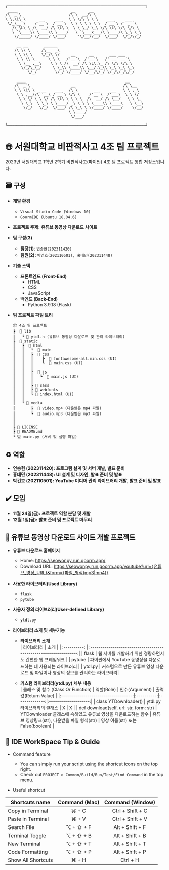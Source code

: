 ```
┌─────────────────────────────────────────────────────────────┐
 ____                        __      __                     
/\  _`\                     /\ \  __/\ \                    
\ \,\L\_\      __     ___   \ \ \/\ \ \ \    ___     ___    
 \/_\__ \    /'__`\  / __`\  \ \ \ \ \ \ \  / __`\ /' _ `\  
   /\ \L\ \ /\  __/ /\ \L\ \  \ \ \_/ \_\ \/\ \L\ \/\ \/\ \ 
   \ `\____\\ \____\\ \____/   \ `\___x___/\ \____/\ \_\ \_\
    \/_____/ \/____/ \/___/     '\/__//__/  \/___/  \/_/\/_/
    
     __ __       ______                                  
    /\ \\ \     /\__  _\                                 
    \ \ \\ \    \/_/\ \/     __      __       ___ ___    
     \ \ \\ \_     \ \ \   /'__`\  /'__`\   /' __` __`\  
      \ \__ ,__\    \ \ \ /\  __/ /\ \L\.\_ /\ \/\ \/\ \ 
       \/_/\_\_/     \ \_\\ \____\\ \__/.\_\\ \_\ \_\ \_\
          \/_/        \/_/ \/____/ \/__/\/_/ \/_/\/_/\/_/
                                                     
     ____                                            __      
    /\  _`\                  __                     /\ \__   
    \ \ \L\ \ _ __    ___   /\_\       __     ___   \ \ ,_\  
     \ \ ,__//\`'__\ / __`\ \/\ \    /'__`\  /'___\  \ \ \/  
      \ \ \/ \ \ \/ /\ \L\ \ \ \ \  /\  __/ /\ \__/   \ \ \_ 
       \ \_\  \ \_\ \ \____/ _\ \ \ \ \____\\ \____\   \ \__\
        \/_/   \/_/  \/___/ /\ \_\ \ \/____/ \/____/    \/__/
                            \ \____/                         
                             \/___/                          

└─────────────────────────────────────────────────────────────┘
```

# 🌐 서원대학교 비판적사고 4조 팀 프로젝트

2023년 서원대학교 1학년 2학기 비판적사고(파이썬) 4조 팀 프로젝트 통합 저장소입니다.

## 🗃️ 구성

- **개발 환경**
  - `Visual Studio Code (Windows 10)`
  - `GoormIDE (Ubuntu 18.04.6)`

- **프로젝트 주제:** **유튜브 동영상 다운로드 사이트**

- **팀 구성(3)**
  - **팀장(1):** `연승현(202311420)`
  - **팀원(2):** `박건호(202110501), 홍태민(202311448)`
 
- **기술 스택**
  - **프론트엔드 (Front-End)**
    - HTML
    - CSS
    - JavaScript
  - **백엔드 (Back-End)**
    - Python 3.9.18 (Flask)
    
- **팀 프로젝트 파일 트리**
    ```
    📦 4조 팀 프로젝트
    ┣  📂 lib
    ┃   ┗ 📜 ytdl.h (유튜브 동영상 다운로드 및 관리 라이브러리)
    ┣  📂 static
    ┃	┣  📂 html
    ┃	┃   ┗  📂 main
    ┃	┃	┣  📂 css
    ┃	┃	┃    ┣  📜 fontawesome-all.min.css (UI)
    ┃	┃	┃    ┗  📜 main.css (UI)
    ┃	┃	┃
    ┃	┃	┣  📂 js
    ┃	┃	┃   ┗  📜 main.js (UI)
    ┃	┃	┃
    ┃	┃	┣ 📂 sass
    ┃	┃	┣ 📂 webfonts
    ┃	┃	┗ 📜 index.html (UI)
    ┃	┃	 
    ┃	┗ 📂 media
	┃	    ┣  📄 video.mp4 (다운받은 mp4 파일)
	┃	    ┗  📄 audio.mp3 (다운받은 mp3 파일)
    ┃
    ┃
    ┣ 📄 LICENSE
    ┣ 📄 README.md
    ┗ 💻 main.py (서버 및 실행 파일)
    ```
## ♻️ 역할

- **연승현 (202311420): 프로그램 설계 및 서버 개발, 발표 준비**
- **홍태민 (202311448): UI 설계 및 디자인, 발표 준비 및 발표**
- **박건호 (202110501): YouTube 미디어 관리 라이브러리 개발, 발표 준비 및 발표**

## ✔️ 모임

- **11월 24일(금): 프로젝트 역할 분담 및 개발**
- **12월 1일(금): 발표 준비 및 프로젝트 마무리**

## 💾 유튜브 동영상 다운로드 사이트 개발 프로젝트

- **유튜브 다운로드 홈페이지**
    - Home: https://seowonpy.run.goorm.app/
    - Download URL: https://seowonpy.run.goorm.app/youtube?url={유튜브_영상_URL}&form={파일_형식(mp3|mp4)}
    
- **사용한 라이브러리(Used Library)**
    - `flask`
    - `pytube`
        
- **사용자 정의 라이브러리(User-defined Library)**
    - `ytdl.py`
        
- **라이브러리 소개 및 세부기능**

    - **라이브러리 소개**
        <br>
        | 	라이브러리   |	 	 						소개 							|
        | :----------: | :----------------------------------------------------------------:|
        | flask        | 웹 서버를 개발하기 위한 경량하면서도 간편한 웹 프레임워크                   |
        | pytube       | 파이썬에서 YouTube 동영상을 다운로드하는 데 사용되는 라이브러리      	   	| 
        | ytdl.py      | 커스텀으로 만든 유튜브 영상 다운로드 및 파일이나 영상의 정보를 관리하는 라이브러리|
    
    - **커스텀 라이브러리(ytdl.py) 세부 내용**
        <br>
        | 	클래스 및 함수 (Class Or Function)  | 역할(Role) | 인수(Argument) | 출력 값(Return Value) |
        |:-----------------------------------:|:----------:|:-------------:|:--------------------:|
        | class YTDownloader()   | ytdl.py 라이브러리의 클래스 | X | X |
        | def download(self, url: str, form: str) | YTDownloader 클래스에 속해있고 유튜브 영상을 다운로드하는 함수 | 유튜브 영상링크(str), 다운받을 파일 형식(str) | 영상 이름(str) 또는 False(boolean) |
        <br>

## 🔧 IDE WorkSpace Tip & Guide

* Command feature
	* You can simply run your script using the shortcut icons on the top right.
	* Check out `PROJECT > Common/Build/Run/Test/Find Command` in the top menu.
	

* Useful shortcut
	
| Shortcuts name     | Command (Mac) | Command (Window) |
| ------------------ | :-----------: | :--------------: |
| Copy in Terminal   | ⌘ + C         | Ctrl + Shift + C |
| Paste in Terminal  | ⌘ + V         | Ctrl + Shift + V |
| Search File        | ⌥ + ⇧ + F     | Alt + Shift + F  |
| Terminal Toggle    | ⌥ + ⇧ + B     | Alt + Shift + B  |
| New Terminal       | ⌥ + ⇧ + T     | Alt + Shift + T  |
| Code Formatting    | ⌥ + ⇧ + P     | Alt + Shift + P  |
| Show All Shortcuts | ⌘ + H         | Ctrl + H         |

